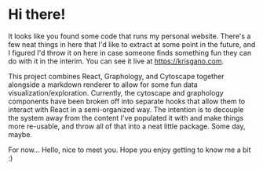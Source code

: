 # Hi there!

It looks like you found some code that runs my personal website. There's a few neat things in here that I'd like to extract at some point in the future, and I figured I'd throw it on here in case someone finds something fun they can do with it in the interim. You can see it live at https://krisgano.com.

This project combines React, Graphology, and Cytoscape together alongside a markdown renderer to allow for some fun data visualization/exploration. Currently, the cytoscape and graphology components have been broken off into separate hooks that allow them to interact with React in a semi-organized way. The intention is to decouple the system away from the content I've populated it with and make things more re-usable, and throw all of that into a neat little package. Some day, maybe.

For now... Hello, nice to meet you. Hope you enjoy getting to know me a bit :)

